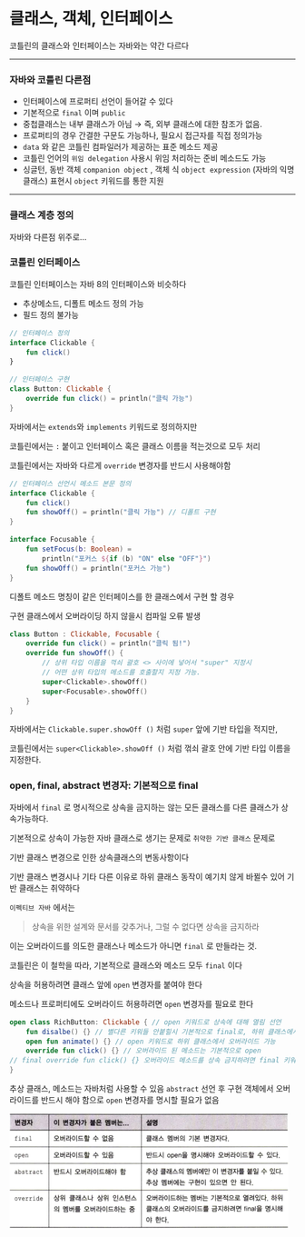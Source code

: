 # 클래스, 객체, 인터페이스
코틀린의 클래스와 인터페이스는 자바와는 약간 다르다

---
### 자바와 코틀린 다른점

* 인터페이스에 프로퍼티 선언이 들어갈 수 있다
* 기본적으로 `final` 이며 `public`
* 중첩클래스는 내부 클래스가 아님 → 즉, 외부 클래스에 대한 참조가 없음.
* 프로퍼티의 경우 간결한 구문도 가능하나, 필요시 접근자를 직접 정의가능
* `data` 와 같은 코틀린 컴파일러가 제공하는 표준 메소드 제공
* 코틀린 언어의 `위임 delegation` 사용시 위임 처리하는 준비 메소드도 가능
* 싱글턴, 동반 객체 `companion object` , 객체 식 `object expression` (자바의 익명 클래스) 표현시 `object` 키워드를 통한 지원

---
### 클래스 계층 정의

자바와 다른점 위주로...

### 코틀린 인터페이스 

코틀린 인터페이스는 자바 8의 인터페이스와 비슷하다

- 추상메소드, 디폴트 메소드 정의 가능
- 필드 정의 불가능

```kotlin
// 인터페이스 정의
interface Clickable {
	fun click()
}
```

```kotlin
// 인터페이스 구현
class Button: Clickable {
	override fun click() = println("클릭 가능")
}
```

자바에서는 `extends`와 `implements` 키워드로 정의하지만

코틀린에서는 `:` 붙이고 인터페이스 혹은 클래스 이름을 적는것으로 모두 처리

코틀린에서는 자바와 다르게 `override` 변경자를 반드시 사용해야함

```kotlin
// 인터페이스 선언시 메소드 본문 정의
interface Clickable {
	fun click()
	fun showOff() = println("클릭 가능") // 디폴트 구현
}
```

```kotlin
interface Focusable {
	fun setFocus(b: Boolean) =
		println("포커스 ${if (b) "ON" else "OFF"}")
	fun showOff() = println("포커스 가능")
}
```

디폴트 메소드 명칭이 같은 인터페이스를 한 클래스에서 구현 할 경우

구현 클래스에서 오버라이딩 하지 않을시 컴파일 오류 발생

```kotlin
class Button : Clickable, Focusable {
	override fun click() = println("클릭 됨!")
	override fun showOff() {
		// 상위 타입 이름을 꺽쇠 괄호 <> 사이에 넣어서 "super" 지정시
		// 어떤 상위 타입의 메소드를 호출할지 지정 가능.
		super<Clickable>.showOff() 
		super<Focusable>.showOff()
	}
}
```

자바에서는 `Clickable.super.showOff ()` 처럼 `super` 앞에 기반 타입을 적지만,

코틀린에서는 `super<Clickable>.showOff ()` 처럼 꺾쇠 괄호 안에 기반 타입 이름을 지정한다.

### open, final, abstract 변경자: 기본적으로 final
자바에서 `final` 로 명시적으로 상속을 금지하는 않는 모든 클래스를 다른 클래스가 상속가능하다.

기본적으로 상속이 가능한 자바 클래스로  생기는 문제로 `취약한 기반 클래스` 문제로

기반 클래스 변경으로 인한 상속클래스의 변동사항이다

기반 클래스 변경시나 기타 다른 이유로 하위 클래스 동작이 예기치 않게 바뀔수 있어 기반 클래스는 취약하다

`이펙티브 자바` 에서는

> 상속을 위한 설계와 문서를 갖추거나, 그럴 수 없다면 상속을 금지하라

이는 오버라이드를 의도한 클래스나 메소드가 아니면 `final` 로 만들라는 것.

코틀린은 이 철학을 따라, 기본적으로 클래스와 메소드 모두 `final` 이다

상속을 허용하려면 클래스 앞에 `open` 변경자를 붙여야 한다

메소드나 프로퍼티에도 오버라이드 허용하려면 `open` 변경자를 필요로 한다

```kotlin
open class RichButton: Clickable { // open 키워드로 상속에 대해 열림 선언
	fun disalbe() {} // 별다른 키워들 안붙힐시 기본적으로 final로, 하위 클래스에서 오버라이드 불가
	open fun animate() {} // open 키워드로 하위 클래스에서 오버라이드 가능
	override fun click() {} // 오버라이드 된 메소드는 기본적으로 open
// final override fun click() {} 오버라이드 메소드를 상속 금지하려면 final 키워드 추가
}
```

추상 클래스, 메소드는 자바처럼 사용할 수 있음 `abstract` 선언 후 구현 객체에서 오버라이드를 반드시 해야 함으로 `open` 변경자를 명시할 필요가 없음

![img.png](static/images/image01.png)
